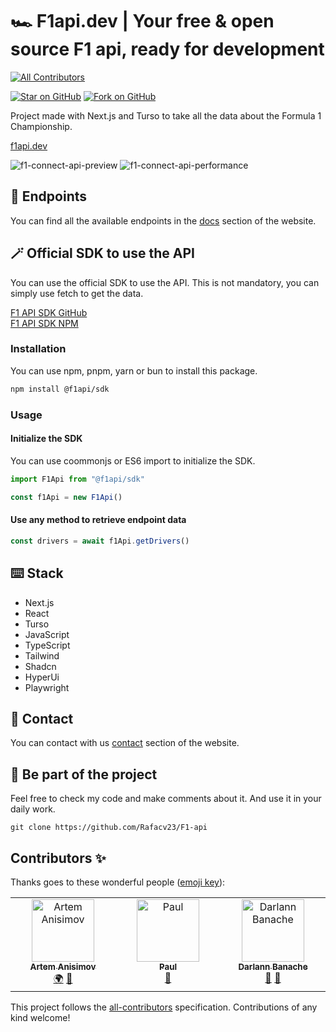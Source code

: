 # 🏎️ F1api.dev | Your free & open source F1 api, ready for development

<!-- ALL-CONTRIBUTORS-BADGE:START - Do not remove or modify this section -->
[![All Contributors](https://img.shields.io/badge/all_contributors-3-orange.svg?style=flat-square)](#contributors-)
<!-- ALL-CONTRIBUTORS-BADGE:END -->

[![Star on GitHub](https://img.shields.io/github/stars/rafacv23/F1-api?style=social)](https://github.com/rafacv23/F1-api) [![Fork on GitHub](https://img.shields.io/github/forks/rafacv23/F1-api?style=social)](https://github.com/rafacv23/F1-api/fork)

Project made with Next.js and Turso to take all the data about the Formula 1 Championship.

[f1api.dev](https://f1api.dev)

![f1-connect-api-preview](https://i.imgur.com/BDxpw46.png)
![f1-connect-api-performance](https://i.imgur.com/9FiC5VK.png)

## 🛫 Endpoints

You can find all the available endpoints in the [docs](https://f1api.dev/docs) section of the website.

## 🪄 Official SDK to use the API

You can use the official SDK to use the API. This is not mandatory, you can simply use fetch to get the data.

[F1 API SDK GitHub](https://github.com/Rafacv23/f1api-sdk) <br>
[F1 API SDK NPM](https://www.npmjs.com/package/@f1api/sdk)

### Installation

You can use npm, pnpm, yarn or bun to install this package.

```bash
npm install @f1api/sdk
```

### Usage

#### Initialize the SDK

You can use coommonjs or ES6 import to initialize the SDK.

```js
import F1Api from "@f1api/sdk"

const f1Api = new F1Api()
```

#### Use any method to retrieve endpoint data

```js
const drivers = await f1Api.getDrivers()
```

## ⌨️ Stack

- Next.js
- React
- Turso
- JavaScript
- TypeScript
- Tailwind
- Shadcn
- HyperUi
- Playwright

## 📱 Contact

You can contact with us [contact](https://f1api.dev/contact) section of the website.

## 👀 Be part of the project

Feel free to check my code and make comments about it. And use it in your daily work.

```
git clone https://github.com/Rafacv23/F1-api
```

## Contributors ✨

Thanks goes to these wonderful people ([emoji key](https://allcontributors.org/docs/en/emoji-key)):

<!-- ALL-CONTRIBUTORS-LIST:START - Do not remove or modify this section -->
<!-- prettier-ignore-start -->
<!-- markdownlint-disable -->
<table>
  <tbody>
    <tr>
      <td align="center" valign="top" width="14.28%"><a href="https://github.com/mbhusty"><img src="https://avatars.githubusercontent.com/u/7149699?v=4?s=100" width="100px;" alt="Artem Anisimov"/><br /><sub><b>Artem Anisimov</b></sub></a><br /><a href="#translation-mbhusty" title="Translation">🌍</a> <a href="https://github.com/Rafacv23/F1-api/issues?q=author%3Ambhusty" title="Bug reports">🐛</a></td>
      <td align="center" valign="top" width="14.28%"><a href="https://github.com/brzzdev"><img src="https://avatars.githubusercontent.com/u/15687450?v=4?s=100" width="100px;" alt="Paul"/><br /><sub><b>Paul</b></sub></a><br /><a href="https://github.com/Rafacv23/F1-api/issues?q=author%3Abrzzdev" title="Bug reports">🐛</a></td>
      <td align="center" valign="top" width="14.28%"><a href="https://github.com/didoub74-off"><img src="https://avatars.githubusercontent.com/u/120744788?v=4?s=100" width="100px;" alt="Darlann Banache"/><br /><sub><b>Darlann Banache</b></sub></a><br /><a href="https://github.com/Rafacv23/F1-api/issues?q=author%3Adidoub74-off" title="Bug reports">🐛</a> <a href="#ideas-didoub74-off" title="Ideas, Planning, & Feedback">🤔</a></td>
    </tr>
  </tbody>
</table>

<!-- markdownlint-restore -->
<!-- prettier-ignore-end -->

<!-- ALL-CONTRIBUTORS-LIST:END -->

This project follows the [all-contributors](https://github.com/all-contributors/all-contributors) specification. Contributions of any kind welcome!
